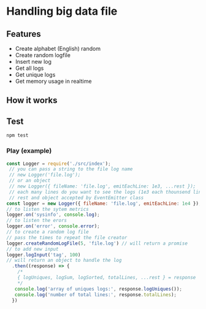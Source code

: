# Handling big data file

## Features
- Create alphabet (English) random
- Create random logfile
- Insert new log
- Get all logs
- Get unique logs
- Get memory usage in realtime

## How it works
## Test
`npm test`

### Play (example)
```js
const Logger = require('./src/index');
 // you can pass a string to the file log name
 // new Logger('file.log');
 // or an object
 // new Logger({ fileName: 'file.log', emitEachLine: 1e3, ...rest });
 // each many lines do you want to see the logs (1e3 each thounsend lines)
 // rest and object accepted by EventEmitter class
const logger = new Logger({ fileName: 'file.log', emitEachLine: 1e4 });
// to listen the sytem metrics
logger.on('sysinfo', console.log);
// to listen the erors
logger.on('error', console.error);
// to create a random log file
// pass the times to repeat the file creator
logger.createRandomLogFile(5, 'file.log') // will return a promise
// to add new input
logger.logInput('tag', 100)
// will return an object to handle the log
  .then((response) => {
    /*
    { logUniques, logSum, logSorted, totalLines, ...rest } = response
    */
   console.log('array of uniques logs:', response.logUniques());
   console.log('number of total lines:', response.totalLines);
  })
```